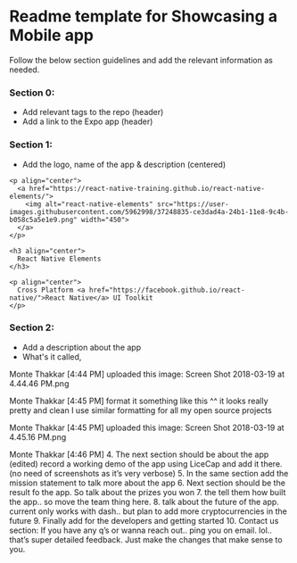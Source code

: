 # Readme template for Showcasing a Mobile app

Follow the below section guidelines and add the relevant information as needed.

### Section 0:
- Add relevant tags to the repo (header)
- Add a link to the Expo app (header)

### Section 1:
- Add the logo, name of the app & description (centered)

```
<p align="center">
  <a href="https://react-native-training.github.io/react-native-elements/">
    <img alt="react-native-elements" src="https://user-images.githubusercontent.com/5962998/37248835-ce3dad4a-24b1-11e8-9c4b-b058c5a5e1e9.png" width="450">
  </a>
</p>

<h3 align="center">
  React Native Elements
</h3>

<p align="center">
  Cross Platform <a href="https://facebook.github.io/react-native/">React Native</a> UI Toolkit
</p>
```

### Section 2:
- Add a description about the app
- What's it called,


Monte Thakkar [4:44 PM]
uploaded this image: Screen Shot 2018-03-19 at 4.44.46 PM.png 


Monte Thakkar [4:45 PM]
format it something like this ^^ it looks really pretty and clean
I use similar formatting for all my open source projects

Monte Thakkar [4:45 PM]
uploaded this image: Screen Shot 2018-03-19 at 4.45.16 PM.png 


Monte Thakkar [4:46 PM]
4. The next section should be about the app (edited)
record a working demo of the app using LiceCap and add it there. (no need of screenshots as it’s very verbose)
5. In the same section add the mission statement to talk more about the app
6. Next section should be the result fo the app. So talk about the prizes you won
7. the tell them how built the app.. so move the team thing here.
8. talk about the future of the app. current only works with dash.. but plan to add more cryptocurrencies in the future
9. Finally add for the developers and getting started
10. Contact us section: If you have any q’s or wanna reach out.. ping you on email.
lol.. that’s super detailed feedback. Just make the changes that make sense to you.
